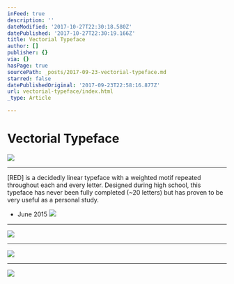 ```yaml
---
inFeed: true
description: ''
dateModified: '2017-10-27T22:30:18.580Z'
datePublished: '2017-10-27T22:30:19.166Z'
title: Vectorial Typeface
author: []
publisher: {}
via: {}
hasPage: true
sourcePath: _posts/2017-09-23-vectorial-typeface.md
starred: false
datePublishedOriginal: '2017-09-23T22:58:16.877Z'
url: vectorial-typeface/index.html
_type: Article

---
```

# Vectorial Typeface
![](https://the-grid-user-content.s3-us-west-2.amazonaws.com/aa7c0bd1-2af0-400e-9fd7-f220b04b60bd.png)

---

\[RED\] is a decidedly linear typeface with a weighted motif repeated throughout each and every letter. Designed during high school, this typeface has never been fully completed (~20 letters) but has proven to be very useful as a personal study.

- June 2015
![](https://the-grid-user-content.s3-us-west-2.amazonaws.com/f8d10c5d-40b2-4ef1-b59d-56a35272c3f4.jpg)

---

![](https://the-grid-user-content.s3-us-west-2.amazonaws.com/5c97c32f-d43a-4eca-bcbe-f9de6d01b5ff.jpg)

---

![](https://the-grid-user-content.s3-us-west-2.amazonaws.com/69b55117-b74d-4c73-90f1-c3caec0c122f.jpg)

---

![](https://the-grid-user-content.s3-us-west-2.amazonaws.com/fd220d51-bffa-416f-87b9-65d52dc8a822.jpg)